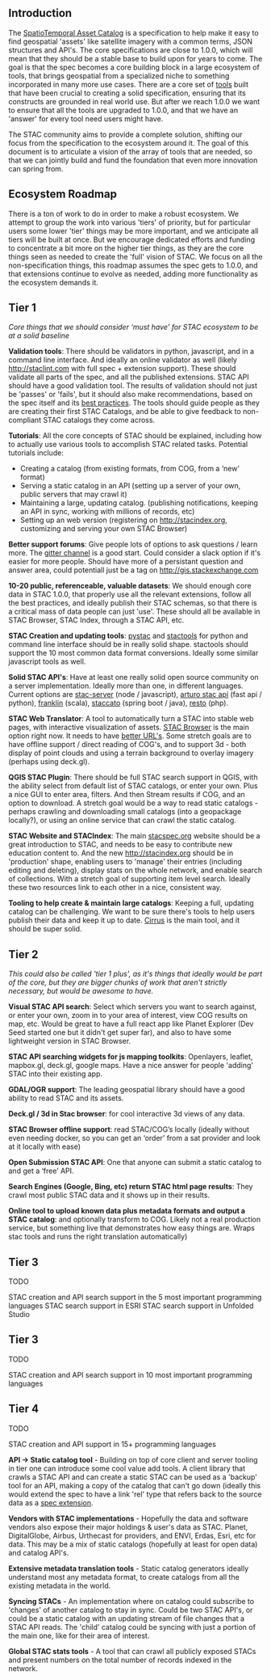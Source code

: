 ## Introduction

The [SpatioTemporal Asset Catalog](http://stacspec.org) is a specification to help make it easy to find geospatial 'assets'
like satellite imagery with a common terms, JSON structures and API's. The core specifications are close to 1.0.0, which will
mean that they should be a stable base to build upon for years to come. The goal is that the spec becomes a core building block
in a large ecosystem of tools, that brings geospatial from a specialized niche to something incorporated in many more use cases.
There are a core set of [tools](https://stacspec.org/) built that have been crucial to creating a solid specification, ensuring that
its constructs are grounded in real world use. But after we reach 1.0.0 we want to ensure that all the tools are upgraded to 
1.0.0, and that we have an 'answer' for every tool need users might have.

The STAC community aims to provide a complete solution, shifting our focus from the specification to the ecosystem around it.
The goal of this document is to articulate a vision of the array of tools that are needed, so that we can jointly build and fund
the foundation that even more innovation can spring from.


## Ecosystem Roadmap

There is a ton of work to do in order to make a robust ecosystem. We attempt to group the work into various 'tiers' of priority, but
for particular users some lower 'tier' things may be more important, and we anticipate all tiers will be built at once. But we 
encourage dedicated efforts and funding to concentrate a bit more on the higher tier things, as they are the core things seen as
needed to create the 'full' vision of STAC. We focus on all the non-specification things, this roadmap assumes the spec gets to
1.0.0, and that extensions continue to evolve as needed, adding more functionality as the ecosystem demands it. 

## Tier 1

*Core things that we should consider ‘must have’ for STAC ecosystem to be at a solid baseline*

**Validation tools**: There should be validators in python, javascript, and in a command line interface. And ideally an online 
validator as well (likely http://staclint.com with full spec + extension support). These should validate all parts of the spec, and all the published extensions. STAC API should have a good 
validation tool. The results of validation should not just be 'passes' or 'fails', but it should also make recommendations, based 
on the spec itself and its [best practices](https://github.com/radiantearth/stac-spec/blob/master/best-practices.md). The
tools should guide people as they are creating their first STAC Catalogs, and be able to give feedback to non-compliant STAC
catalogs they come across.

**Tutorials**: All the core concepts of STAC should be explained, including how to actually use various tools to accomplish STAC related tasks. Potential tutorials include:

 - Creating a catalog (from existing formats, from COG, from a ‘new’ format)
 - Serving a static catalog in an API (setting up a server of your own, public servers that may crawl it)
 - Maintaining a large, updating catalog. (publishing notifications, keeping an API in sync, working with millions of records, etc)
 - Setting up an web version (registering on http://stacindex.org, customizing and serving your own STAC Browser)

**Better support forums**: Give people lots of options to ask questions / learn more. The [gitter channel](https://gitter.im/SpatioTemporal-Asset-Catalog/Lobby) 
is a good start. Could consider a slack option if it's easier for more people. Should have more of a persistant question and
answer area, could potentiall just be a tag on http://gis.stackexchange.com

**10-20 public, referenceable, valuable datasets**: We should enough core data in STAC 1.0.0, that properly use all the relevant
extensions, follow all the best practices, and ideally publish their STAC schemas, so that there is a critical mass of data
people can just 'use'. These should all be available in STAC Browser, STAC Index, through a STAC API, etc.

**STAC Creation and updating tools**: [pystac](https://github.com/stac-utils/pystac) and [stactools](https://github.com/stac-utils/stactools) for python and command line interface
should be in really solid shape. stactools should support the 10 most common data format conversions. 
Ideally some similar javascript tools as well. 

**Solid STAC API's**: Have at least one really solid open source community on a server implementation. Ideally more than one, in 
different languages. Current options are [stac-server](https://github.com/stac-utils/stac-server) (node / javascript), [arturo stac
api](https://github.com/arturo-ai/arturo-stac-api) (fast api / python), [franklin](https://azavea.github.io/franklin/) (scala), 
[staccato](https://github.com/planetlabs/staccato) (spring boot / java), [resto](https://github.com/jjrom/resto) (php).

**STAC Web Translator**: A tool to automatically turn a STAC into stable web pages, with interactive visualization of assets. [STAC 
Browser](https://github.com/radiantearth/stac-browser) is the main option right now. It needs to have [better 
URL's](https://github.com/radiantearth/stac-browser/issues/46). Some stretch goals are to have offline support / direct reading
of COG's, and to support 3d - both display of point clouds and using a terrain background to overlay imagery (perhaps using
deck.gl). 

**QGIS STAC Plugin**: There should be full STAC search support in QGIS, with the ability select from default list of STAC catalogs, or enter your own. Plus a nice GUI to enter area, filters. And then Stream results if COG, and an option to download. A stretch
goal would be a way to read static catalogs - perhaps crawling and downloading small catalogs (into a geopackage locally?), or
using an online service that can crawl the static catalog.

**STAC Website and STACIndex**: The main [stacspec.org](http://stacspec.org) website should be a great introduction to STAC, and needs to be easy to contribute
new education content to. And the new http://stacindex.org should be in 'production' shape, enabling users to 'manage' their entries (including
editing and deleting), display stats on the whole network, and enable search of collections. With a stretch goal of supporting
item level search. Ideally these two resources link to each other in a nice, consistent way.

**Tooling to help create & maintain large catalogs**: Keeping a full, updating catalog can be challenging. We want to be sure there's
tools to help users publish their data and keep it up to date. [Cirrus](https://github.com/cirrus-geo/cirrus) is the main tool, and
it should be super solid.

## Tier 2

*This could also be called 'tier 1 plus', as it's things that ideally would be part of the core, but they are bigger chunks of work
that aren't strictly necessary, but would be awesome to have.*


**Visual STAC API search**: Select which servers you want to search against, or enter your own, zoom in to your area of interest, 
  view COG results on map, etc. Would be great to have a full react app like Planet Explorer (Dev Seed started one but it didn't get 
  super far), and also to have some lightweight version in STAC Browser.

**STAC API searching widgets for js mapping toolkits**: Openlayers, leaflet, mapbox.gl, deck.gl, google maps. Have a nice answer for 
  people 'adding' STAC into their existing app.

**GDAL/OGR support**: The leading geospatial library should have a good ability to read STAC and its assets.

**Deck.gl / 3d in Stac browser**: for cool interactive 3d views of any data.

**STAC Browser offline support**: read STAC/COG’s locally (ideally without even needing docker, so you can get an ‘order’ from a sat provider and look at it locally with ease)

**Open Submission STAC API**: One that anyone can submit a static catalog to and get a ‘free’ API.

**Search Engines (Google, Bing, etc) return STAC html page results**: They crawl most public STAC data and it shows up in their results.

**Online tool to upload known data plus metadata formats and output a STAC catalog**: and optionally transform to COG. Likely not a real production service, but something live that demonstrates how easy things are. Wraps stac tools and runs the right translation automatically)


## Tier 3

TODO

STAC creation and API search support in the 5 most important programming languages
STAC search support in ESRI
STAC search support in Unfolded Studio


## Tier 3

TODO

STAC creation and API search support in 10 most important programming languages

## Tier 4

TODO

STAC creation and API support in 15+ programming languages


**API -> Static catalog tool** - Building on top of core client and server tooling in tier one can introduce some cool value add tools.
A client library that crawls a STAC API and can create a static STAC can be used as a 'backup' tool for an API, making a copy
of the catalog that can't go down (ideally this would extend the spec to have a link 'rel' type that refers back to the source
data as a [spec extension](extensions/). 


**Vendors with STAC implementations** - Hopefully the data and software vendors also expose their major holdings & user's
data as STAC. Planet, DigitalGlobe, Airbus, Urthecast for providers, and ENVI, Erdas, Esri, etc for data. This may be a 
mix of static catalogs (hopefully at least for open data) and catalog API's.

**Extensive metadata translation tools** - Static catalog generators ideally understand most any metadata format, to create
catalogs from all the existing metadata in the world.

**Syncing STACs** - An implementation where on catalog could subscribe to 'changes' of another catalog to stay in sync. Could
be two STAC API's, or could be a static catalog with an updating stream of file changes that a STAC API reads. The 'child'
catalog could be syncing with just a portion of the main one, like for their area of interest.

**Global STAC stats tools** - A tool that can crawl all publicly exposed STACs and present numbers on the total number of 
records indexed in the network.

